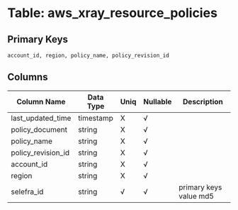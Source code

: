 # Table: aws_xray_resource_policies

## Primary Keys 

```
account_id, region, policy_name, policy_revision_id
```


## Columns 

|  Column Name   |  Data Type  | Uniq | Nullable | Description | 
|  ----  | ----  | ----  | ----  | ---- | 
| last_updated_time | timestamp | X | √ |  | 
| policy_document | string | X | √ |  | 
| policy_name | string | X | √ |  | 
| policy_revision_id | string | X | √ |  | 
| account_id | string | X | √ |  | 
| region | string | X | √ |  | 
| selefra_id | string | √ | √ | primary keys value md5 | 


